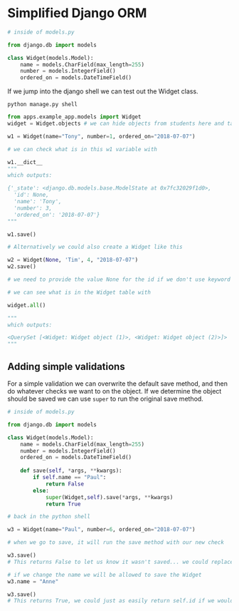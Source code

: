 # Simplified Django ORM

```python
# inside of models.py

from django.db import models

class Widget(models.Model):
    name = models.CharField(max_length=255)
    number = models.IntegerField()
    ordered_on = models.DateTimeField()
```

If we jump into the django shell we can test out the Widget class.

```shell
python manage.py shell
```

```python
from apps.example_app.models import Widget
widget = Widget.objects # we can hide objects from students here and talk about what it does in a later (optional) section

w1 = Widget(name="Tony", number=1, ordered_on="2018-07-07")

# we can check what is in this w1 variable with

w1.__dict__
"""
which outputs:

{'_state': <django.db.models.base.ModelState at 0x7fc32029f1d0>,
  'id': None,
  'name': 'Tony',
  'number': 3,
  'ordered_on': '2018-07-07'}
"""

w1.save()

# Alternatively we could also create a Widget like this

w2 = Widget(None, 'Tim', 4, "2018-07-07")
w2.save()

# we need to provide the value None for the id if we don't use keyword value pairs

# we can see what is in the Widget table with 

widget.all()

"""
which outputs:

<QuerySet [<Widget: Widget object (1)>, <Widget: Widget object (2)>]>
"""

```

## Adding simple validations

For a simple validation we can overwrite the default save method, and then do whatever checks we want to on the object. If we determine the object should be saved we can use ```super``` to run the original save method.

```python
# inside of models.py

from django.db import models

class Widget(models.Model):
    name = models.CharField(max_length=255)
    number = models.IntegerField()
    ordered_on = models.DateTimeField()
    
    def save(self, *args, **kwargs):
        if self.name == "Paul":
            return False
        else:
            super(Widget,self).save(*args, **kwargs)
            return True
```

```python
# back in the python shell

w3 = Widget(name="Paul", number=6, ordered_on="2018-07-07")

# when we go to save, it will run the save method with our new check

w3.save()
# This returns False to let us know it wasn't saved... we could replace this with a dictionary of errors if we like

# if we change the name we will be allowed to save the Widget
w3.name = "Anne"

w3.save()
# This returns True, we could just as easily return self.id if we would prefer to have that returned
```

